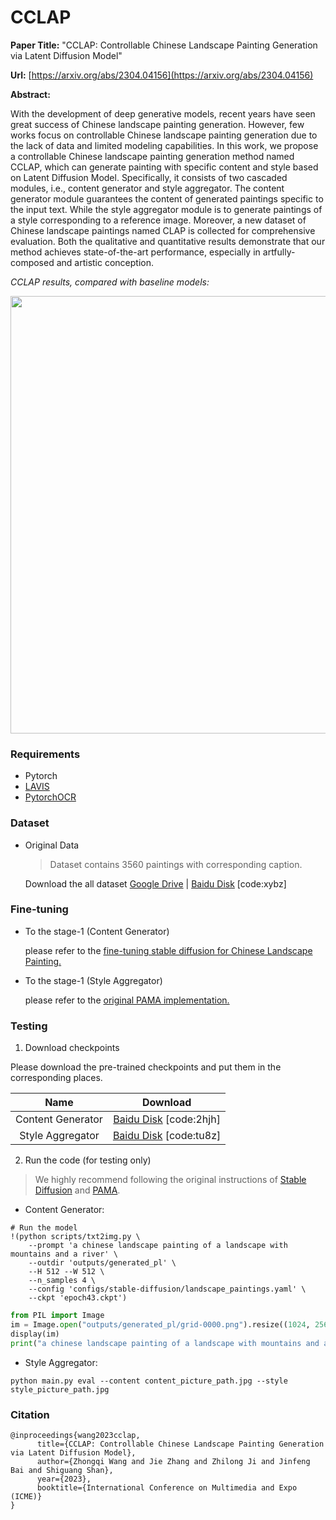 # CCLAP

**Paper Title:** "CCLAP: Controllable Chinese Landscape Painting Generation via Latent Diffusion Model"

**Url:** [https://arxiv.org/abs/2304.04156](https://arxiv.org/abs/2304.04156)

**Abstract:**

With the development of deep generative models, recent years have seen great success of Chinese landscape painting generation. However, few works focus on controllable Chinese landscape painting generation due to the lack of data and limited modeling capabilities. In this work, we propose a controllable Chinese landscape painting generation method named CCLAP, which can generate painting with specific content and style based on Latent Diffusion Model. Specifically, it consists of two cascaded modules, i.e., content generator and style aggregator. The content generator module guarantees the content of generated paintings specific to the input text. While the style aggregator module is to generate paintings of a style corresponding to a reference image. Moreover, a new dataset of Chinese landscape paintings named CLAP is collected for comprehensive evaluation. Both the qualitative and quantitative results demonstrate that our method achieves state-of-the-art performance, especially in artfully-composed and artistic conception.

*CCLAP results, compared with baseline models:*

<div align=center>
    <img src=https://user-images.githubusercontent.com/60317828/230751645-047e009c-23bd-4af3-a29e-5a8470adb99a.png width="700"/>
</div>

### Requirements

- Pytorch
- [LAVIS](https://github.com/salesforce/LAVIS)
- [PytorchOCR](https://github.com/WenmuZhou/PytorchOCR)

### Dataset

- Original Data

  > Dataset contains 3560 paintings with corresponding caption. 

  Download the all dataset [Google Drive](https://drive.google.com/file/d/1nBT6KrEhasdF3mcApPtz2QsbPnVW1IhL/view?usp=sharing) | [Baidu Disk](https://pan.baidu.com/s/1oNtnRTWIe2xB0aiu0VaVnw) [code:xybz]

### Fine-tuning

- To the stage-1 (Content Generator)

  please refer to the [fine-tuning stable diffusion for Chinese Landscape Painting.](https://github.com/Robin-WZQ/Text-Guide-Chinese-Landscape-Painting-Generation)

- To the stage-1 (Style Aggregator)

  please refer to the [original PAMA implementation.](https://github.com/luoxuan-cs/PAMA)

### Testing

1. Download checkpoints

Please download the pre-trained checkpoints and put them in the corresponding places.

|       Name        | Download |
| :---------------: | :------: |
| Content Generator | [Baidu Disk](https://pan.baidu.com/s/18NVld7Pu3JyrD59Q0jgruw) [code:2hjh] |
| Style Aggregator  | [Baidu Disk](https://pan.baidu.com/s/1HgPC61RIc_j0vRK-HODVpg) [code:tu8z] |

2. Run the code (for testing only)

>  We highly recommend following the original instructions of [Stable Diffusion](https://github.com/Robin-WZQ/Text-Guide-Chinese-Landscape-Painting-Generation) and [PAMA](https://github.com/luoxuan-cs/PAMA).

- Content Generator:

```
# Run the model
!(python scripts/txt2img.py \
    --prompt 'a chinese landscape painting of a landscape with mountains and a river' \
    --outdir 'outputs/generated_pl' \
    --H 512 --W 512 \
    --n_samples 4 \
    --config 'configs/stable-diffusion/landscape_paintings.yaml' \
    --ckpt 'epoch43.ckpt')
```

```python
from PIL import Image
im = Image.open("outputs/generated_pl/grid-0000.png").resize((1024, 256))
display(im)
print("a chinese landscape painting of a landscape with mountains and a river")
```

- Style Aggregator:

```
python main.py eval --content content_picture_path.jpg --style style_picture_path.jpg
```

### Citation
```
@inproceedings{wang2023cclap,
      title={CCLAP: Controllable Chinese Landscape Painting Generation via Latent Diffusion Model}, 
      author={Zhongqi Wang and Jie Zhang and Zhilong Ji and Jinfeng Bai and Shiguang Shan},
      year={2023},
      booktitle={International Conference on Multimedia and Expo (ICME)}
}
```
